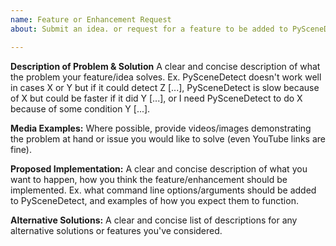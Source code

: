 ```yaml
---
name: Feature or Enhancement Request
about: Submit an idea. or request for a feature to be added to PySceneDetect.

---
```


**Description of Problem & Solution**
A clear and concise description of what the problem your feature/idea solves. Ex. PySceneDetect doesn't work well in cases X or Y but if it could detect Z [...], PySceneDetect is slow because of X but could be faster if it did Y [...], or I need PySceneDetect to do X because of some condition Y [...].

**Media Examples:**
Where possible, provide videos/images demonstrating the problem at hand or issue you would like to solve (even YouTube links are fine).

**Proposed Implementation:**
A clear and concise description of what you want to happen, how you think the feature/enhancement should be implemented. Ex. what command line options/arguments should be added to PySceneDetect, and examples of how you expect them to function.

**Alternative Solutions:**
A clear and concise list of descriptions for any alternative solutions or features you've considered.
